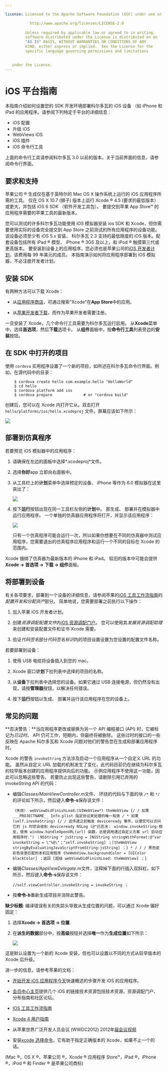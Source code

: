 ```yaml
---

license: Licensed to the Apache Software Foundation (ASF) under one or more contributor license agreements. See the NOTICE file distributed with this work for additional information regarding copyright ownership. The ASF licenses this file to you under the Apache License, Version 2.0 (the "License"); you may not use this file except in compliance with the License. You may obtain a copy of the License at

           http://www.apache.org/licenses/LICENSE-2.0
    
         Unless required by applicable law or agreed to in writing,
         software distributed under the License is distributed on an
         "AS IS" BASIS, WITHOUT WARRANTIES OR CONDITIONS OF ANY
         KIND, either express or implied.  See the License for the
         specific language governing permissions and limitations
    

   under the License.
---
```


# iOS 平台指南

本指南介绍如何设置您的 SDK 开发环境部署科尔多瓦的 iOS 设备 （如 iPhone 和 iPad 的应用程序。请参阅下列特定于平台的详细信息：

*   iOS 配置
*   升级 iOS
*   WebViews iOS
*   iOS 插件
*   iOS 命令行工具

上面的命令行工具请参阅科尔多瓦 3.0 以前的版本。关于当前界面的信息，请参阅命令行界面。

## 要求和支持

苹果公司 ® 生成仅在基于英特尔的 Mac OS X 操作系统上运行的 iOS 应用程序所需的工具。 仅在 OS X 10.7 (狮子) 版本上运行 Xcode ® 4.5 (要求的最低版本） 或更大，并包括 iOS 6 SDK （软件开发工具包）。 要提交到苹果 App Store℠ 的应用程序需要的苹果工具的最新版本。

您可以测试的许多科尔多瓦功能使用 iOS 模拟器安装 ios SDK 和 Xcode，但你需要使用实际的设备完全提交到 App Store 之前测试的所有应用程序的设备功能。 该设备必须至少有 iOS 5.x 安装、 科尔多瓦 2.3 支持的最低限度的 iOS 版本。配套设备包括所有 iPad ® 模型、 iPhone ® 3GS 及以上，和 iPod ® 触摸第三代或更高版本。 要安装到设备上的应用程序，您必须也是苹果公司的[iOS 开发者计划][1]，该费用每 99 年美元的成员。 本指南演示如何将应用程序部署到 iOS 模拟器，不必注册开发者计划。

 [1]: https://developer.apple.com/programs/ios/

## 安装 SDK

有两种方法可以下载 Xcode：

*   从[应用程序商店][2]，可通过搜索"Xcode"在**App Store**中的应用。

*   从[苹果开发者下载][3]，而作为苹果开发者需要注册。

 [2]: https://itunes.apple.com/us/app/xcode/id497799835?mt=12
 [3]: https://developer.apple.com/downloads/index.action

一旦安装了 Xcode，几个命令行工具需要为科尔多瓦运行启用。 从**Xcode**菜单中，选择**首选项**，然后**下载**选项卡。 从**组件**面板中，按**命令行工具**列表旁边的**安装**按钮。

## 在 SDK 中打开的项目

使用 `cordova` 实用程序设置了一个新的项目，如所述在科尔多瓦命令行界面。例如，在源代码中的目录：

        $ cordova create hello com.example.hello "HelloWorld"
        $ cd hello
        $ cordova platform add ios
        $ cordova prepare              # or "cordova build"
    

创建后，您可以在 Xcode 内打开它从。双击打开 `hello/platforms/ios/hello.xcodeproj` 文件。屏幕应该如下所示：

![][4]

 [4]: img/guide/platforms/ios/helloworld_project.png

## 部署到仿真程序

若要预览 iOS 模拟器中的应用程序：

1.  请确保在左边的面板中选择*.xcodeproj*文件。

2.  选择**你好**app 立即向右面板中。

3.  从工具栏上的**计划**菜单中选择预定的设备、 iPhone 等作为 6.0 模拟器在这里突出了：
    
    ![][5]

4.  按下**运行**按钮出现在同一工具栏左侧的**计划**中。 那生成、 部署并在模拟器中运行应用程序。 一个单独的仿真器应用程序将打开，并显示该应用程序：
    
    ![][6]
    
    只有一个仿真程序可能会运行一次，所以如果你想要在不同的仿真器中测试应用程序，您需要退出的仿真程序应用程序和运行一个不同的目标在 Xcode 的范围内。

 [5]: img/guide/platforms/ios/select_xcode_scheme.png
 [6]: img/guide/platforms/ios/HelloWorldStandard.png

Xcode 捆绑了仿真器为最新版本的 iPhone 和 iPad。 较旧的版本中可能会提供**Xcode → 首选项 → 下载 → 组件**面板。

## 将部署到设备

有关各项要求，部署到一个设备的详细信息，请参阅苹果的[iOS 工具工作流指南][7]的*配置开发和分配资产*部分。 简单地说，您需要部署之前执行以下操作：

 [7]: http://developer.apple.com/library/ios/#documentation/Xcode/Conceptual/ios_development_workflow/00-About_the_iOS_Application_Development_Workflow/introduction.html#//apple_ref/doc/uid/TP40007959

1.  加入苹果 iOS 开发者计划。

2.  创建*资源调配配置文件*内[iOS 资源调配门户][8]。 您可以使用其*发展资源调配助理*来创建和安装配置文件和证书 Xcode 需要。

3.  验证*代码签名*部分*代码签名标识*内的项目设置设置为您设置的配置文件名称。

 [8]: https://developer.apple.com/ios/manage/overview/index.action

若要部署到设备：

1.  使用 USB 电缆将设备插入到您的 mac。

2.  Xcode 窗口**计划**下拉列表中选择的项目的名称。

3.  从**设备**下拉列表中选择您的设备。如果它通过 USB 连接电源，但仍然没有出现，请按**管理器**按钮，以解决任何错误。

4.  按下**运行**按钮以生成、 部署并运行该应用程序在您的设备上。

## 常见的问题

**否决警告：**当应用程序更改或替换为另一个 API 编程接口 (API) 时，它被标记为*已过时*。 API 仍可工作，短期内，但最终将被删除。 这些过时的接口的一些反映在 Apache 科尔多瓦和 Xcode 问题对他们的警告您在生成和部署应用程序时。

Xcode 的警告 `invokeString` 方法涉及启动一个应用程序从一个自定义 URL 的功能。 虽然从自定义 URL 加载的机制发生了变化，此代码目前仍在继续为科尔多瓦的较早版本创建的应用程序提供向后的功能。 示例应用程序不使用这一功能，因此可以忽略这些警告。 若要防止出现这些警告，请删除引用已弃用的 invokeString API 的代码：

*   编辑*Classes/MainViewController.m*文件、 环绕的代码与下面的块 `/*` 和 `*/` 的评论如下所示，然后键入**命令-s**保存该文件：
    
        （失效） webViewDidFinishLoad:(UIWebView*) theWebView {/ / 如果 ___PROJECTNAME__ Info.plist 指定协议来处理的唯一有效 / * 如果 (self.invokeString) {/ / 这传递之前触发 deviceready 事件，以便您可以访问它的 js 时您会收到 deviceready NSLog (@"已否决： window.invokeString-相反，使用 window.handleOpenURL(url) 函数，总是调用通过自定义方案 url 启动应用程序时.") ；NSString * jsString = [NSString stringWithFormat:@"var invokeString = \"%@\"；"self.invokeString] ；[theWebView stringByEvaluatingJavaScriptFromString:jsString] ；} * / / / 黑色底彩色背景匹配的本机应用程序 theWebView.backgroundColor = [UIColor blackColor] ；返回 [超级 webViewDidFinishLoad: theWebView] ；}
        

*   编辑*Classes/AppViewDelegate.m*文件，注释掉下面的行插入双斜杠，如下所示，然后键入**命令-s**保存该文件：
    
        //self.viewController.invokeString = invokeString ；
        

*   按**命令-b**重新生成项目并消除此警告。

<!-- Does this fix only last until the next "cordova prepare"? -->

**缺少标题**: 编译错误有关的失踪头导致从生成位置的问题，可以通过 Xcode 偏好固定：

1.  选择**Xcode → 首选项 → 位置**.

2.  在**派生的数据**部分中，按**高级**按钮并选择**唯一**作为**生成位置**如下所示：
    
    ![][9]

 [9]: img/guide/platforms/ios/xcode_build_location.png

这是默认设置为一个新的 Xcode 安装，但也可以设置以不同的方式从较早版本的 Xcode 后升级。

进一步的信息，请参考苹果的文档：

*   [开始开发 iOS 应用程序今天][10]快速概述的步骤开发 iOS 的应用程序。

*   [会员中心主页][11]提供几个 iOS 的链接技术资源包括技术资源，资源调配门户、 分布指南和社区论坛。

*   [IOS 工具工作流指南][7]

*   [Xcode 4 用户指南][12]

*   从苹果世界广泛开发人员会议 (WWDC2012) 2012年[届会议视频][13]

*   安装[xcode 选择命令][14]，它有助于指定正确版本的 Xcode，如果不止一个的话。

 [10]: http://developer.apple.com/library/ios/#referencelibrary/GettingStarted/RoadMapiOS/index.html#//apple_ref/doc/uid/TP40011343
 [11]: https://developer.apple.com/membercenter/index.action
 [12]: http://developer.apple.com/library/ios/#documentation/ToolsLanguages/Conceptual/Xcode4UserGuide/000-About_Xcode/about.html#//apple_ref/doc/uid/TP40010215
 [13]: https://developer.apple.com/videos/wwdc/2012/
 [14]: http://developer.apple.com/library/mac/#documentation/Darwin/Reference/ManPages/man1/xcode-select.1.html

(Mac ®，OS X ®，苹果公司 ®，Xcode ® 应用程序 Store℠，iPad ®，iPhone ®，iPod ® 和 Finder ® 是苹果公司商标)